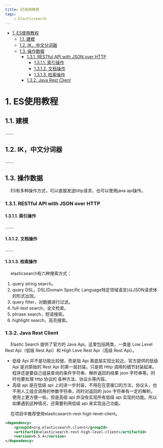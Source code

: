 ```yaml
---
title: ES使用教程  
tags:
    - Elasticsearch
---
```


<!-- TOC -->

- [1. ES使用教程](#1-es使用教程)
    - [1.1. 建模](#11-建模)
    - [1.2. IK，中文分词器](#12-ik中文分词器)
    - [1.3. 操作数据](#13-操作数据)
        - [1.3.1. RESTful API with JSON over HTTP](#131-restful-api-with-json-over-http)
            - [1.3.1.1. 索引操作](#1311-索引操作)
            - [1.3.1.2. 文档操作](#1312-文档操作)
            - [1.3.1.3. 检索操作](#1313-检索操作)
        - [1.3.2. Java Rest Client](#132-java-rest-client)

<!-- /TOC -->

# 1. ES使用教程  
## 1.1. 建模  
.......

## 1.2. IK，中文分词器  
.......

## 1.3. 操作数据  
&emsp; ES有多种操作方式，可以直接发送http请求，也可以使用java api操作。  

### 1.3.1. RESTful API with JSON over HTTP  
#### 1.3.1.1. 索引操作  
.......

#### 1.3.1.2. 文档操作  
.......

#### 1.3.1.3. 检索操作  
<!-- 
elasticsearch有六种搜索方式
https://blog.csdn.net/lianxiaobao/article/details/79115263
-->
&emsp; elasticsearch有六种搜索方式：  
1. query string search。  
2. query DSL，DSL(Domain Specific Language特定领域语言)以JSON请求体的形式出现。  
3. query filter，对数据进行过滤。  
4. full-text search，全文检索。  
5. phrase search，短语搜索。  
6. highlight search，高亮搜索。  

### 1.3.2. Java Rest Client  
&emsp; Elastic Search 提供了官方的 Java Api。这里包括两类，一类是 Low Level Rest Api（低级 Rest Api）和 High Leve Rest Api（高级 Rest Api）。  

* 低级 Api 并不是功能比较弱，而是指 Api 离底层实现比较近。官方提供的低级 Api 是对原始的 Rest Api 的第一层封装。只是把 Http 调用的细节封装起来。程序还是要自己组装查询的条件字符串、解析返回的结果 json 字符串等。同时也要处理 http 协议的 各种方法、协议头等内容。  
* 高级 api 是在低级 api 上的进一步封装，不用在在意接口的方法，协议头，也不用人工组合调用的参数字符串，同时对返回的 json 字符串有一定的解析。使用上更方便一些。但是高级 api 并没有实现所有低级 api 实现的功能。所以如果遇到这种情况，还需要利用低级 api 来实现自己功能。  

&emsp; 在项目中推荐使用elasticsearch-rest-high-level-client。  

```xml
<dependency>
    <groupId>org.elasticsearch.client</groupId>
    <artifactId>elasticsearch-rest-high-level-client</artifactId>
    <version>6.5.4</version>
</dependency>
```










